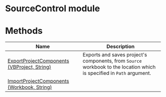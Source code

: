 # SourceControl module

# Methods

|Name|Description|
|---|---|
|[ExportProjectComponents (VBProject, String)](./ExportProjectComponents.md)|Exports and saves project's components, from `Source` workbook to the location which is specified in `Path` argument.|
|[ImportProjectComponents (Workbook, String)](./ImportProjectComponents.md)||

